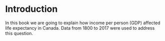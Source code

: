 # Introduction

In this book we are going to explain how income per person (GDP) affected life expectancy in Canada. Data from 1800 to 2017 were used to address this question. 

```{tableofcontents}
```
